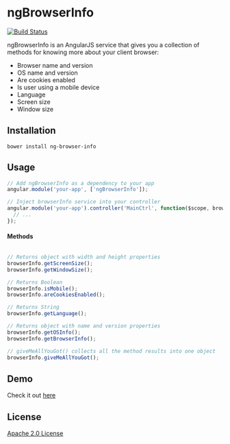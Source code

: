 ngBrowserInfo
===============

[![Build Status](https://travis-ci.org/transferwise/ng-browser-info.svg?branch=master)](https://travis-ci.org/transferwise/ng-browser-info)

ngBrowserInfo is an AngularJS service that gives you a collection of methods for knowing more about your client browser:

* Browser name and version
* OS name and version
* Are cookies enabled
* Is user using a mobile device
* Language
* Screen size
* Window size

## Installation

````
bower install ng-browser-info
````

## Usage

````javascript
// Add ngBrowserInfo as a dependency to your app
angular.module('your-app', ['ngBrowserInfo']);

// Inject browserInfo service into your controller
angular.module('your-app').controller('MainCtrl', function($scope, browserInfo) {
  // ...
});
````

#### Methods

````javascript

// Returns object with width and height properties
browserInfo.getScreenSize();
browserInfo.getWindowSize();

// Returns Boolean
browserInfo.isMobile();
browserInfo.areCookiesEnabled();

// Returns String
browserInfo.getLanguage();

// Returns object with name and version properties
browserInfo.getOSInfo();
browserInfo.getBrowserInfo();

// giveMeAllYouGot() collects all the method results into one object
browserInfo.giveMeAllYouGot();
````

## Demo

Check it out [here](http://transferwise.github.io/ng-browser-info/)

## License

[Apache 2.0 License](//github.com/transferwise/ng-browser-info/blob/master/LICENSE)
